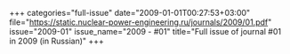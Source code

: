 +++
categories="full-issue"
date="2009-01-01T00:27:53+03:00"
file="https://static.nuclear-power-engineering.ru/journals/2009/01.pdf"
issue="2009-01"
issue_name="2009 - #01"
title="Full issue of journal #01 in 2009 (in Russian)"
+++